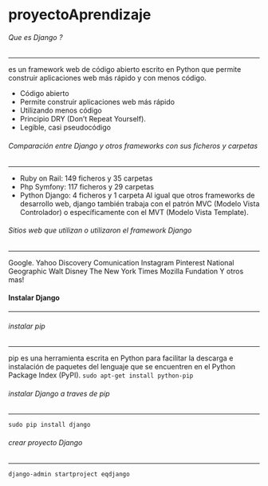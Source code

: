 # proyectoAprendizaje

###### Que es Django ?
------
es un framework web de código abierto escrito en Python que permite construir aplicaciones web más rápido y con menos código.

* Código abierto
* Permite construir aplicaciones web más rápido
* Utilizando menos código
* Principio DRY (Don’t Repeat Yourself).
* Legible, casi pseudocódigo

###### Comparación entre Django y otros frameworks con sus ficheros y carpetas
------
* Ruby on Rail: 149 ficheros y 35 carpetas
* Php Symfony: 117 ficheros y 29 carpetas
* Python Django: 4 ficheros y 1 carpeta
Al igual que otros frameworks de desarrollo web, django también trabaja con el patrón MVC (Modelo Vista Controlador) o específicamente con el MVT (Modelo Vista Template). 


###### Sitios web que utilizan o utilizaron el framework Django
------
Google.
Yahoo
Discovery Comunication
Instagram
Pinterest
National Geographic
Walt Disney
The New York Times
Mozilla Fundation
Y otros mas!

#### Instalar Django
------

###### instalar pip
------
pip es una herramienta escrita en Python para facilitar la descarga e instalación de paquetes del lenguaje que se encuentren en el Python Package Index (PyPI).
```sudo apt-get install python-pip```

###### instalar Django a traves de pip
------
```sudo pip install django```

###### crear proyecto Django
------
```django-admin startproject eqdjango```
